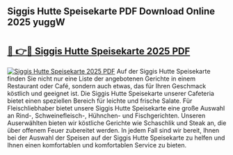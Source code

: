 ## Siggis Hutte Speisekarte PDF Download Online 2025 yuggW

# <h2><a href="http://gc869mb.nevu.top/?p=Siggis+Hutte+Speisekarte">🔗 👉🔴 Siggis Hutte Speisekarte 2025 PDF</a></h2>

[![Siggis Hutte Speisekarte 2025 PDF](https://i.imgur.com/dBaPXMq.png)](http://gc869mb.nevu.top/?p=Siggis+Hutte+Speisekarte)
Auf der Siggis Hutte Speisekarte finden Sie nicht nur eine Liste der angebotenen Gerichte in einem Restaurant oder Café, sondern auch etwas, das für Ihren Geschmack köstlich und geeignet ist. Die Siggis Hutte Speisekarte unserer Cafeteria bietet einen speziellen Bereich für leichte und frische Salate. Für Fleischliebhaber bietet unsere Siggis Hutte Speisekarte eine große Auswahl an Rind-, Schweinefleisch-, Hühnchen- und Fischgerichten. Unseren Auserwählten bieten wir köstliche Gerichte wie Schaschlik und Steak an, die über offenem Feuer zubereitet werden. In jedem Fall sind wir bereit, Ihnen bei der Auswahl der Speisen auf der Siggis Hutte Speisekarte zu helfen und Ihnen einen komfortablen und komfortablen Service zu bieten.
